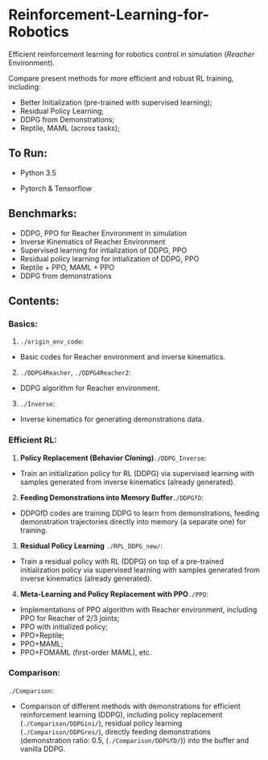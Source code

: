# Reinforcement-Learning-for-Robotics
Efficient reinforcement learning for robotics control in simulation (_Reacher_ Environment).

Compare present methods for more efficient and robust RL training, including:

* Better Initialization (pre-trained with supervised learning);
* Residual Policy Learning;
* DDPG from Demonstrations;
* Reptile, MAML (across tasks);

## To Run:

* Python 3.5

* Pytorch & Tensorflow

## Benchmarks:

* DDPG, PPO for Reacher Environment in simulation
* Inverse Kinematics of Reacher Environment
* Supervised learning for intialization of DDPG, PPO
* Residual policy learning for intialization of DDPG, PPO
* Reptile + PPO, MAML + PPO
* DDPG from demonstrations

## Contents:

### Basics:

1. `./origin_env_code`:

* Basic codes for Reacher environment and inverse kinematics.

2. `./DDPG4Reacher`, `./DDPG4Reacher2`:

* DDPG algorithm for Reacher environment.

3. `./Inverse`:

* Inverse kinematics for generating demonstrations data.

### Efficient RL:

1. **Policy Replacement (Behavior Cloning)**`./DDPG_Inverse`:

* Train an initialization policy for RL (DDPG) via supervised learning with samples generated from inverse kinematics (already generated).

2. **Feeding Demonstrations into Memory Buffer**`./DDPGfD`:

- DDPGfD codes are training DDPG to learn from demonstrations, feeding demonstration trajectories directly into memory (a separate one) for training.

3. **Residual Policy Learning** `./RPL_DDPG_new/`:

* Train a residual policy with RL (DDPG) on top of a pre-trained initialization policy via supervised learning with samples generated from inverse kinematics (already generated).

4. **Meta-Learning and Policy Replacement with PPO**`./PPO`:

* Implementations of PPO algorithm with Reacher environment, including PPO for Reacher of 2/3 joints;
* PPO with initialized policy;
* PPO+Reptile;
*  PPO+MAML;
*  PPO+FOMAML (first-order MAML), etc.

### Comparison:

`./Comparison`:

* Comparison of different methods with demonstrations for efficient reinforcement learning (DDPG), including policy replacement (`./Comparison/DDPGini/`), residual policy learning (`./Comparison/DDPGres/`), directly feeding demonstrations (demonstration ratio: 0.5, (`./Comparison/DDPGfD/`)) into the buffer and vanilla DDPG.